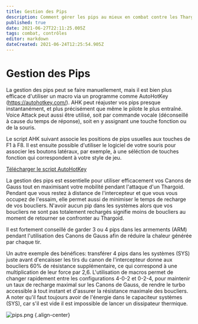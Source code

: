 ```yaml
---
title: Gestion des Pips
description: Comment gérer les pips au mieux en combat contre les Thargoids
published: true
date: 2021-06-27T22:11:25.005Z
tags: combat, contrôles
editor: markdown
dateCreated: 2021-06-24T12:25:54.905Z
---
```


# Gestion des Pips
La gestion des pips peut se faire manuellement, mais il est bien plus efficace d'utiliser un macro via un programme comme AutoHotKey (https://autohotkey.com/). AHK peut réajuster vos pips presque instantanément, et plus précisément que même le pilote le plus entraîné. Voice Attack peut aussi être utilisé, soit par commande vocale (déconseillé à cause du temps de réponse), soit en y assignant une touche fonction ou de la souris.

Le script AHK suivant associe les positions de pips usuelles aux touches de F1 à F8. Il est ensuite possible d'utiliser le logiciel de votre souris pour associer les boutons latéraux, par exemple, à une séléction de touches fonction qui correspondent à votre style de jeu.

[Télécharger le script AutoHotKey](https://cdn.discordapp.com/attachments/641134486003777536/703747638062874634/AutoHotkey.ahk)

La gestion des pips est essentielle pour utiliser efficacement vos Canons de Gauss tout en maximisant votre mobilité pendant l'attaque d'un Thargoid. Pendant que vous restez à distance de l'intercepteur et que vous vous occupez de l'essaim, elle permet aussi de minimiser le temps de recharge de vos boucliers. N'avoir aucun pip dans les systèmes alors que vos boucliers ne sont pas totalement rechargés signifie moins de boucliers au moment de retourner se confronter au Thargoid.

Il est fortement conseillé de garder 3 ou 4 pips dans les armements (ARM) pendant l'utilisation des Canons de Gauss afin de réduire la chaleur générée par chaque tir.

Un autre exemple des bénéfices: transférer 4 pips dans les systèmes (SYS) juste avant d'encaisser les tirs du canon de l'intercepteur donne aux boucliers 60% de résistance supplémentaire, ce qui correspond à une multiplication de leur force par 2,6. L'utilisation de macros permet de changer rapidement entre les configurations 4-0-2 et 0-2-4, pour maintenir un taux de recharge maximal sur les Canons de Gauss, de rendre le turbo accessible à tout instant et d'assurer la résistance maximale des boucliers. A noter qu'il faut toujours avoir de l'énergie dans le capaciteur systèmes (SYS), car s'il est vide il est impossible de lancer un dissipateur thermique.

![pips.png](/img/pips.png) {.align-center}
